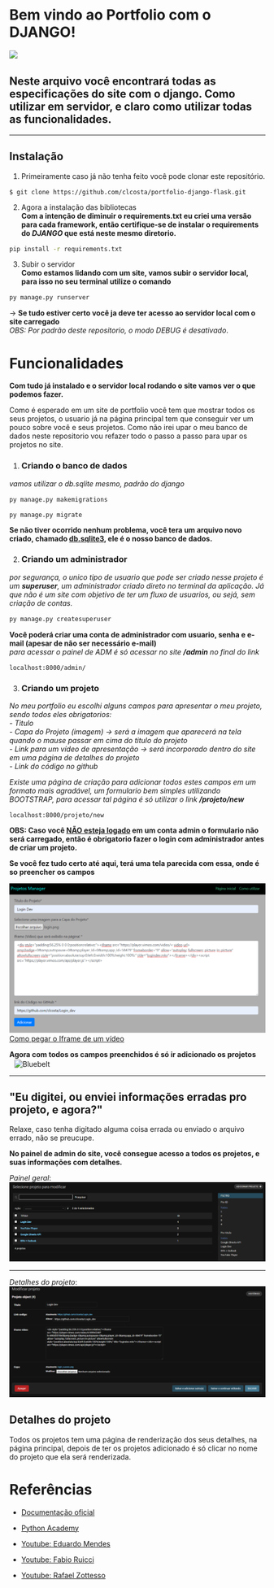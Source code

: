 # Bem vindo ao **Portfolio  com o DJANGO**!
<p><img height="20" src="https://img.shields.io/badge/Version-1.0-blue"/></p>

Neste arquivo você encontrará todas as especificações do site com o django. Como utilizar em servidor, e claro como utilizar todas as funcionalidades.   
--
---

## Instalação

1. Primeiramente caso já não tenha feito você pode clonar este repositório.

```
$ git clone https://github.com/clcosta/portfolio-django-flask.git
```

2. Agora a instalação das bibliotecas   
__Com a intenção de diminuir o requirements.txt eu criei uma versão para cada framework, então certifique-se de instalar o requirements do *DJANGO* que está neste mesmo diretorio.__

```sh
pip install -r requirements.txt
```

3. Subir o servidor     
__Como estamos lidando com um site, vamos subir o servidor local, para isso no seu terminal utilize o comando__

```sh
py manage.py runserver
```

 -> __Se tudo estiver certo você ja deve ter acesso ao servidor local com o site carregado__   
*OBS: Por padrão deste repositorio, o modo DEBUG é desativado*.

# Funcionalidades
**Com tudo já instalado e o servidor local rodando o site vamos ver o que podemos fazer.**

Como é esperado em um site de portfolio você tem que mostrar todos os seus projetos, o usuario já na página principal tem que conseguir ver um pouco sobre você e seus projetos. Como não irei upar o meu banco de dados neste repositorio vou refazer todo o passo a passo para upar os projetos no site.   

1. ### Criando o banco de dados
 *vamos utilizar o db.sqlite mesmo, padrão do django*
```
py manage.py makemigrations
```
```
py manage.py migrate
```
__Se não tiver ocorrido nenhum problema, você tera um arquivo novo criado, chamado <ins>db.sqlite3</ins>, ele é o nosso banco de dados.__   

2. ### Criando um administrador
*por segurança, o unico tipo de usuario que pode ser criado nesse projeto é um __superuser__, um administrador criado direto no terminal da aplicação. Já que não é um site com objetivo de ter um fluxo de usuarios, ou sejá, sem criação de contas.*

```sh
py manage.py createsuperuser
```
__Você poderá criar uma conta de administrador com usuario, senha e e-mail (apesar de não ser necessário e-mail)__  
    *para acessar o painel de ADM é só acessar no site __/admin__ no final do link*
```
localhost:8000/admin/
```
3. ### Criando um projeto
*No meu portfolio eu escolhi alguns campos para apresentar o meu projeto, sendo todos eles obrigatorios:*   
 *- Titulo*   
 *- Capa do Projeto (imagem) -> será a imagem que aparecerá na tela quando o mause passar em cima do titulo do projeto*   
 *- Link para um vídeo de apresentação -> será incorporado dentro do site em uma página de detalhes do projeto*   
 *- Link do código no github*   

*Existe uma página de criação para adicionar todos estes campos em um formato mais agradável, um formulario bem simples utilizando BOOTSTRAP, para acessar tal página é só utilizar o link __/projeto/new__*
```
localhost:8000/projeto/new
```
__OBS: Caso você <ins>NÃO esteja logado</ins> em um conta admin o formulario não será carregado, então é obrigatorio fazer o login com administrador antes de criar um projeto.__

__Se você fez tudo certo até aqui, terá uma tela parecida com essa, onde é so preencher os campos__

 ![form](git_apresentation/form.png)
 [Como pegar o Iframe de um vídeo](https://vimeo.zendesk.com/hc/en-us/articles/224969968-Embedding-videos-overview)

__Agora com todos os campos preenchidos é só ir adicionado os projetos__
<img align="center" style="margin-left: 10px" height="30" width="30" src="https://www.ifpb.edu.br/relacoes-internacionais/imagens/check-mark-304890_640.png/@@images/41276dba-701d-4071-b23c-c0325bba5228.png" alt="Bluebelt"><br>


--- 
## "Eu digitei, ou enviei informações erradas pro projeto, e agora?"


Relaxe, caso tenha digitado alguma coisa errada ou enviado o arquivo errado, não se preucupe.

__No painel de admin do site, você consegue acesso a todos os projetos, e suas informações com detalhes.__

  _Painel geral_:    
  ![admin](git_apresentation/adm_panel1.png)

---
  _Detalhes do projeto_:   
  ![admin](git_apresentation/adm_panel2.png)

## Detalhes do projeto

Todos os projetos tem uma página de renderização dos seus detalhes, na página principal, depois de ter os projetos adicionado é só clicar no nome do projeto que ela será renderizada.

# Referências

- [Documentação oficial](https://docs.djangoproject.com/pt-br/3.2/)

- [Python Academy](https://pythonacademy.com.br/blog/desenvolvimento-web-com-python-e-django-introducao)

- [Youtube: Eduardo Mendes](https://www.youtube.com/watch?v=6a2ID5Ld6is&t=1099s)

- [Youtube: Fabio Ruicci](https://www.youtube.com/c/FabioRuicciCursos)

- [Youtube: Rafael Zottesso](https://www.youtube.com/c/rafaelzottesso)
